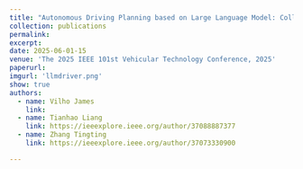 ```yaml
---
title: "Autonomous Driving Planning based on Large Language Model: Collaborative Driving"
collection: publications
permalink: 
excerpt: 
date: 2025-06-01-15
venue: 'The 2025 IEEE 101st Vehicular Technology Conference, 2025'
paperurl: 
imgurl: 'llmdriver.png'
show: true
authors:
  - name: Vilho James
    link: 
  - name: Tianhao Liang
    link: https://ieeexplore.ieee.org/author/37088887377
  - name: Zhang Tingting
    link: https://ieeexplore.ieee.org/author/37073330900

---
```

